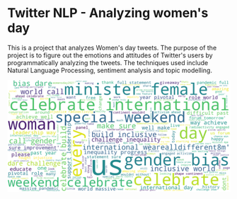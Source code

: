 # Twitter NLP - Analyzing women's day

This is a project that analyzes Women's day tweets. The purpose of the project is to figure out the emotions and attitudes of Twitter's users by programmatically analyzing the tweets. The techniques used include Natural Language Processing, sentiment analysis and topic modelling. 

![pic](docs/wordcloud.png)
